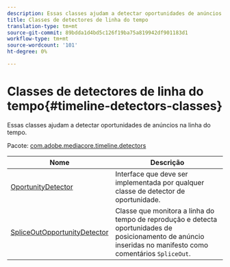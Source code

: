 ```yaml
---
description: Essas classes ajudam a detectar oportunidades de anúncios na linha do tempo.
title: Classes de detectores de linha do tempo
translation-type: tm+mt
source-git-commit: 89bdda1d4bd5c126f19ba75a819942df901183d1
workflow-type: tm+mt
source-wordcount: '101'
ht-degree: 0%

---
```



# Classes de detectores de linha do tempo{#timeline-detectors-classes}

Essas classes ajudam a detectar oportunidades de anúncios na linha do tempo.

Pacote: [com.adobe.mediacore.timeline.detectors](https://help.adobe.com/en_US/primetime/api/psdk/asdoc-dhls_1.4/com/adobe/mediacore/timeline/detectors/package-detail.html)

| Nome | Descrição |
|---|---|
| [OportunityDetector](https://help.adobe.com/en_US/primetime/api/psdk/asdoc-dhls_1.4/com/adobe/mediacore/timeline/detectors/OpportunityDetector.html) | Interface que deve ser implementada por qualquer classe de detector de oportunidade. |
| [SpliceOutOpportunityDetector](https://help.adobe.com/en_US/primetime/api/psdk/asdoc-dhls_1.4/com/adobe/mediacore/timeline/detectors/SpliceOutOpportunityDetector.html) | Classe que monitora a linha do tempo de reprodução e detecta oportunidades de posicionamento de anúncio inseridas no manifesto como comentários `SpliceOut`. |